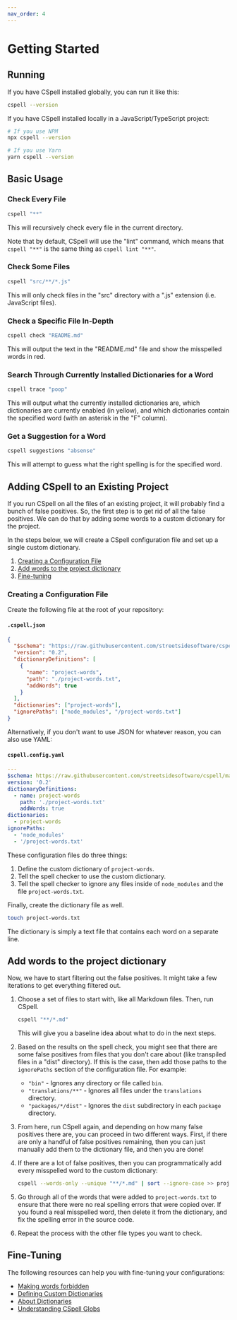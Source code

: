 ```yaml
---
nav_order: 4
---
```


# Getting Started

## Running

If you have CSpell installed globally, you can run it like this:

```sh
cspell --version
```

If you have CSpell installed locally in a JavaScript/TypeScript project:

```sh
# If you use NPM
npx cspell --version

# If you use Yarn
yarn cspell --version
```

## Basic Usage

### Check Every File

```sh
cspell "**"
```

This will recursively check every file in the current directory.

Note that by default, CSpell will use the "lint" command, which means that `cspell "**"` is the same thing as `cspell lint "**"`.

### Check Some Files

```sh
cspell "src/**/*.js"
```

This will only check files in the "src" directory with a ".js" extension (i.e. JavaScript files).

### Check a Specific File In-Depth

```sh
cspell check "README.md"
```

This will output the text in the "README.md" file and show the misspelled words in red.

### Search Through Currently Installed Dictionaries for a Word

```sh
cspell trace "poop"
```

This will output what the currently installed dictionaries are, which dictionaries are currently enabled (in yellow), and which dictionaries contain the specified word (with an asterisk in the "F" column).

### Get a Suggestion for a Word

<!-- cspell:ignore absense -->

```sh
cspell suggestions "absense"
```

This will attempt to guess what the right spelling is for the specified word.

## Adding CSpell to an Existing Project

If you run CSpell on all the files of an existing project, it will probably find a bunch of false positives. So, the first step is to get rid of all the false positives. We can do that by adding some words to a custom dictionary for the project.

In the steps below, we will create a CSpell configuration file and set up a single custom dictionary.

1. [Creating a Configuration File](#create-a-configuration-file)
1. [Add words to the project dictionary](#add-words-to-the-project-dictionary)
1. [Fine-tuning](#fine-tuning)

### Creating a Configuration File

Create the following file at the root of your repository:

#### **`.cspell.json`**

```json
{
  "$schema": "https://raw.githubusercontent.com/streetsidesoftware/cspell/main/cspell.schema.json",
  "version": "0.2",
  "dictionaryDefinitions": [
    {
      "name": "project-words",
      "path": "./project-words.txt",
      "addWords": true
    }
  ],
  "dictionaries": ["project-words"],
  "ignorePaths": ["node_modules", "/project-words.txt"]
}
```

Alternatively, if you don't want to use JSON for whatever reason, you can also use YAML:

#### **`cspell.config.yaml`**

```yaml
---
$schema: https://raw.githubusercontent.com/streetsidesoftware/cspell/main/cspell.schema.json
version: '0.2'
dictionaryDefinitions:
  - name: project-words
    path: './project-words.txt'
    addWords: true
dictionaries:
  - project-words
ignorePaths:
  - 'node_modules'
  - '/project-words.txt'
```

These configuration files do three things:

1. Define the custom dictionary of `project-words`.
1. Tell the spell checker to use the custom dictionary.
1. Tell the spell checker to ignore any files inside of `node_modules` and the file `project-words.txt`.

Finally, create the dictionary file as well.

```sh
touch project-words.txt
```

The dictionary is simply a text file that contains each word on a separate line.

## Add words to the project dictionary

Now, we have to start filtering out the false positives. It might take a few iterations to get everything filtered out.

1. Choose a set of files to start with, like all Markdown files. Then, run CSpell.

   ```sh
   cspell "**/*.md"
   ```

   This will give you a baseline idea about what to do in the next steps.

1. Based on the results on the spell check, you might see that there are some false positives from files that you don't care about (like transpiled files in a "dist" directory). If this is the case, then add those paths to the `ignorePaths` section of the configuration file. For example:

   - `"bin"` - Ignores any directory or file called `bin`.
   - `"translations/**"` - Ignores all files under the `translations` directory.
   - `"packages/*/dist"` - Ignores the `dist` subdirectory in each `package` directory.

1. From here, run CSpell again, and depending on how many false positives there are, you can proceed in two different ways. First, if there are only a handful of false positives remaining, then you can just manually add them to the dictionary file, and then you are done!

1. If there are a lot of false positives, then you can programmatically add every misspelled word to the custom dictionary:

   ```sh
   cspell --words-only --unique "**/*.md" | sort --ignore-case >> project-words.txt
   ```

1. Go through all of the words that were added to `project-words.txt` to ensure that there were no real spelling errors that were copied over. If you found a real misspelled word, then delete it from the dictionary, and fix the spelling error in the source code.

1. Repeat the process with the other file types you want to check.

## Fine-Tuning

The following resources can help you with fine-tuning your configurations:

- [Making words forbidden](./forbidden-words.md)
- [Defining Custom Dictionaries](./custom-dictionaries.md)
- [About Dictionaries](./dictionaries.md)
- [Understanding CSpell Globs](./globs.md)

